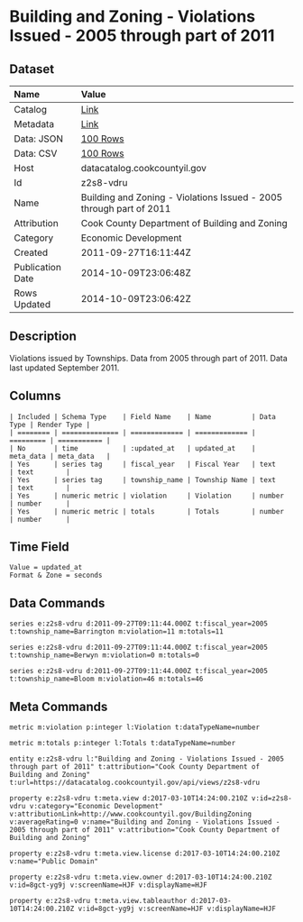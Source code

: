 # Building and Zoning - Violations Issued - 2005 through part of 2011

## Dataset

| Name | Value |
| :--- | :---- |
| Catalog | [Link](https://catalog.data.gov/dataset/building-and-zoning-violations-issued-2005-through-part-of-2011-da8d1) |
| Metadata | [Link](https://datacatalog.cookcountyil.gov/api/views/z2s8-vdru) |
| Data: JSON | [100 Rows](https://datacatalog.cookcountyil.gov/api/views/z2s8-vdru/rows.json?max_rows=100) |
| Data: CSV | [100 Rows](https://datacatalog.cookcountyil.gov/api/views/z2s8-vdru/rows.csv?max_rows=100) |
| Host | datacatalog.cookcountyil.gov |
| Id | z2s8-vdru |
| Name | Building and Zoning - Violations Issued - 2005 through part of 2011 |
| Attribution | Cook County Department of Building and Zoning |
| Category | Economic Development |
| Created | 2011-09-27T16:11:44Z |
| Publication Date | 2014-10-09T23:06:48Z |
| Rows Updated | 2014-10-09T23:06:42Z |

## Description

Violations issued by Townships. Data from 2005 through part of 2011. Data last updated September 2011.

## Columns

```ls
| Included | Schema Type    | Field Name    | Name          | Data Type | Render Type |
| ======== | ============== | ============= | ============= | ========= | =========== |
| No       | time           | :updated_at   | updated_at    | meta_data | meta_data   |
| Yes      | series tag     | fiscal_year   | Fiscal Year   | text      | text        |
| Yes      | series tag     | township_name | Township Name | text      | text        |
| Yes      | numeric metric | violation     | Violation     | number    | number      |
| Yes      | numeric metric | totals        | Totals        | number    | number      |
```

## Time Field

```ls
Value = updated_at
Format & Zone = seconds
```

## Data Commands

```ls
series e:z2s8-vdru d:2011-09-27T09:11:44.000Z t:fiscal_year=2005 t:township_name=Barrington m:violation=11 m:totals=11

series e:z2s8-vdru d:2011-09-27T09:11:44.000Z t:fiscal_year=2005 t:township_name=Berwyn m:violation=0 m:totals=0

series e:z2s8-vdru d:2011-09-27T09:11:44.000Z t:fiscal_year=2005 t:township_name=Bloom m:violation=46 m:totals=46
```

## Meta Commands

```ls
metric m:violation p:integer l:Violation t:dataTypeName=number

metric m:totals p:integer l:Totals t:dataTypeName=number

entity e:z2s8-vdru l:"Building and Zoning - Violations Issued - 2005 through part of 2011" t:attribution="Cook County Department of Building and Zoning" t:url=https://datacatalog.cookcountyil.gov/api/views/z2s8-vdru

property e:z2s8-vdru t:meta.view d:2017-03-10T14:24:00.210Z v:id=z2s8-vdru v:category="Economic Development" v:attributionLink=http://www.cookcountyil.gov/BuildingZoning v:averageRating=0 v:name="Building and Zoning - Violations Issued - 2005 through part of 2011" v:attribution="Cook County Department of Building and Zoning"

property e:z2s8-vdru t:meta.view.license d:2017-03-10T14:24:00.210Z v:name="Public Domain"

property e:z2s8-vdru t:meta.view.owner d:2017-03-10T14:24:00.210Z v:id=8gct-yg9j v:screenName=HJF v:displayName=HJF

property e:z2s8-vdru t:meta.view.tableauthor d:2017-03-10T14:24:00.210Z v:id=8gct-yg9j v:screenName=HJF v:displayName=HJF
```